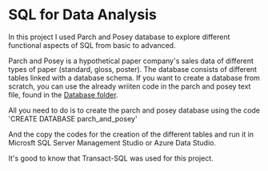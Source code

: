 # SQL for Data Analysis

In this project I used Parch and Posey database to explore different functional aspects of SQL from basic to advanced.

Parch and Posey is a hypothetical paper company's sales data of different types of paper (standard, gloss, poster). The database consists of different tables linked with a database schema. If you want to create a database from scratch, you can use the already wriiten code in the parch and posey text file, found in the [Database folder](https://github.com/Chisomnwa/Parch-and-Posey---SQL-for-Data-Analysis/tree/main/Database%20File).

All you need to do is to create the parch and posey database using  the code 'CREATE DATABASE parch_and_posey'

And the copy the codes for the creation of the different tables and run it in Microsft SQL Server Management Studio or Azure Data Studio.

It's good to know that Transact-SQL was used for this project.
